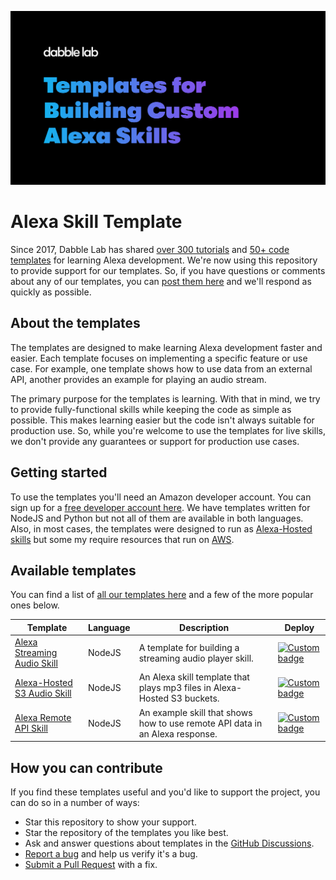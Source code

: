 ![Cover Image](./assets/cover.png)

# Alexa Skill Template

Since 2017, Dabble Lab has shared [over 300 tutorials](https://youtube.com/dabblelab) and [50+ code templates](https://skilltemplates.com) for learning Alexa development. We're now using this repository to provide support for our templates. So, if you have questions or comments about any of our templates, you can [post them here](https://github.com/dabblelab/alexa-skill-templates/discussions) and we'll respond as quickly as possible. 

## About the templates

The templates are designed to make learning Alexa development faster and easier. Each template focuses on implementing a specific feature or use case. For example, one template shows how to use data from an external API, another provides an example for playing an audio stream. 

The primary purpose for the templates is learning. With that in mind, we try to provide fully-functional skills while keeping the code as simple as possible. This makes learning easier but the code isn't always suitable for production use. So, while you're welcome to use the templates for live skills, we don't provide any guarantees or support for production use cases.

## Getting started

To use the templates you'll need an Amazon developer account. You can sign up for a [free developer account here](https://developer.amazon.com). We have templates written for NodeJS and Python but not all of them are available in both languages. Also, in most cases, the templates were designed to run as [Alexa-Hosted skills](https://developer.amazon.com/en-US/docs/alexa/hosted-skills/build-a-skill-end-to-end-using-an-alexa-hosted-skill.html) but some my require resources that run on [AWS](https://aws.amazon.com).

## Available templates

You can find a list of [all our templates here](https://github.com/search?q=topic%3Aalexa-skill-template+org%3Adabblelab+fork%3Atrue) and a few of the more popular ones below.

| Template | Language | Description | Deploy |
| --- | --- | --- | --- |
| [Alexa Streaming Audio Skill](https://github.com/dabblelab/3-alexa-audio-streaming-example-skill) | NodeJS | A template for building a streaming audio player skill. |[![Custom badge](https://img.shields.io/endpoint?url=https://badges-shields-io-88j4y07yzimq.runkit.sh)](https://deploy.dabble.dev/deploy/v2/qepzx2lhu3)|
| [Alexa-Hosted S3 Audio Skill](https://github.com/dabblelab/alexa-hosted-s3-audio-example-skill) | NodeJS | An Alexa skill template that plays mp3 files in Alexa-Hosted S3 buckets. |[![Custom badge](https://img.shields.io/endpoint?url=https://badges-shields-io-88j4y07yzimq.runkit.sh)](https://deploy.dabble.dev/deploy/v2/yojf15ci7h)|
| [Alexa Remote API Skill](https://github.com/dabblelab/3-alexa-audio-streaming-example-skill) | NodeJS | An example skill that shows how to use remote API data in an Alexa response. |[![Custom badge](https://img.shields.io/endpoint?url=https://badges-shields-io-88j4y07yzimq.runkit.sh)](https://deploy.dabble.dev/deploy/v2/hegv314gqw)|


## How you can contribute

If you find these templates useful and you'd like to support the project, you can do so in a number of ways:

- Star this repository to show your support.
- Star the repository of the templates you like best.
- Ask and answer questions about templates in the [GitHub Discussions](https://github.com/dabblelab/alexa-skill-templates/discussions).
- [Report a bug](https://github.com/dabblelab/alexa-skill-templates/issues) and help us verify it's a bug.
- [Submit a Pull Request](https://github.com/dabblelab/alexa-skill-templates/pulls) with a fix.
